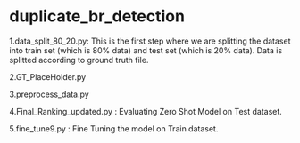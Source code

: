 # duplicate_br_detection
1.data_split_80_20.py: This is the first step where we are splitting the dataset into train set (which is 80% data) and test set (which is 20% data). Data is splitted according to ground truth file.

2.GT_PlaceHolder.py

3.preprocess_data.py

4.Final_Ranking_updated.py : Evaluating Zero Shot Model on Test dataset.

5.fine_tune9.py : Fine Tuning the model on Train dataset.



